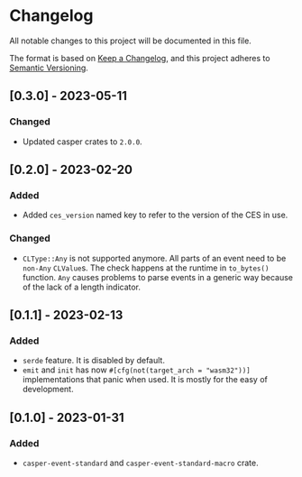 # Changelog

All notable changes to this project will be documented in this file.

The format is based on [Keep a Changelog](https://keepachangelog.com/en/1.0.0/),
and this project adheres to [Semantic Versioning](https://semver.org/spec/v2.0.0.html).

## [0.3.0] - 2023-05-11

### Changed

- Updated casper crates to `2.0.0`.

## [0.2.0] - 2023-02-20

### Added

- Added `ces_version` named key to refer to the version of the CES in use.

### Changed

- `CLType::Any` is not supported anymore.
All parts of an event need to be `non-Any` `CLValue`s.
The check happens at the runtime in `to_bytes()` function.
`Any` causes problems to parse events in a generic
way because of the lack of a length indicator.

## [0.1.1] - 2023-02-13

### Added

- `serde` feature. It is disabled by default.
- `emit` and `init` has now `#[cfg(not(target_arch = "wasm32"))]`
implementations that panic when used. It is mostly for the easy of development.

## [0.1.0] - 2023-01-31

### Added

- `casper-event-standard` and `casper-event-standard-macro` crate.
